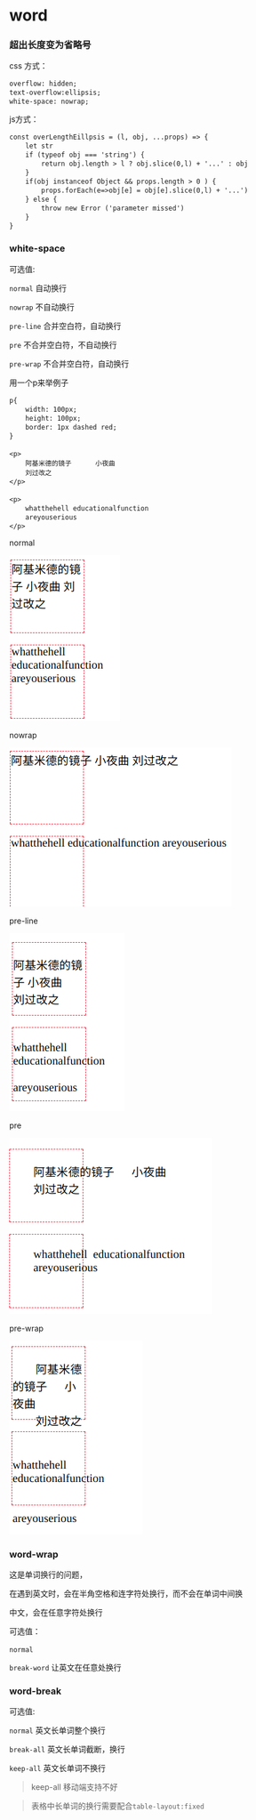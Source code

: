 # word

### 超出长度变为省略号

css 方式：

    overflow: hidden;
    text-overflow:ellipsis;
    white-space: nowrap;

js方式： 

    const overLengthEillpsis = (l, obj, ...props) => {
        let str
        if (typeof obj === 'string') {
            return obj.length > l ? obj.slice(0,l) + '...' : obj
        }
        if(obj instanceof Object && props.length > 0 ) {
            props.forEach(e=>obj[e] = obj[e].slice(0,l) + '...')
        } else {
            throw new Error ('parameter missed')
        }
    }

### white-space

可选值: 

`normal` 自动换行

`nowrap` 不自动换行

`pre-line` 合并空白符，自动换行

`pre` 不合并空白符，不自动换行

`pre-wrap` 不合并空白符，自动换行


用一个p来举例子

    p{
        width: 100px;
        height: 100px;
        border: 1px dashed red;
    }

    <p>
        阿基米德的镜子      小夜曲
        刘过改之
    </p>

    <p>
        whatthehell educationalfunction
        areyouserious
    </p>

normal

![img](../../img/2017120501.png)

nowrap

![img](../../img/2017120502.png)

pre-line

![img](../../img/2017120503.png)

pre

![img](../../img/2017120504.png)

pre-wrap

![img](../../img/2017120505.png)


### word-wrap

这是单词换行的问题，

在遇到英文时，会在半角空格和连字符处换行，而不会在单词中间换

中文，会在任意字符处换行

可选值：

`normal` 

`break-word` 让英文在任意处换行

### word-break

可选值:

`normal` 英文长单词整个换行

`break-all` 英文长单词截断，换行

`keep-all` 英文长单词不换行

> keep-all 移动端支持不好

> 表格中长单词的换行需要配合`table-layout:fixed`

